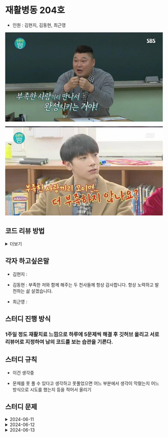 # 재활병동 204호

- 인원 : 김현지, 김동현, 최근영

![alt text](image-1.png)

## 코드 리뷰 방법

<details>
  <summary>더보기</summary>

![alt text](image.png)

1. 들어간다

![alt text](image-2.png)

2. 커밋 버튼을 누른다

![alt text](image-3.png)

3. 리뷰할 커밋에 들어간다

![alt text](image-4.png)

4. 리뷰 혹은 궁금한 부분에 + 버튼을 눌러서 comment를 남긴다.

![alt text](image-5.png)

5. 메인으로 돌아오면 위와 같이 생성된 것을 볼 수 있다.

</details>

## 각자 하고싶은말

- 김현지 :

- 김동현 : 부족한 저와 함께 해주는 두 천사들께 항상 감사합니다. 항상 노력하고 발전하는 삶 살겠습니다.

- 최근영 :

## 스터디 진행 방식

### 1주일 정도 재활치료 느낌으로 하루에 5문제씩 해결 후 깃허브 올리고 서로 리뷰어로 지정하여 남의 코드를 보는 습관을 기른다.

## 스터디 규칙

- 이건 생각중

- 문제를 못 풀 수 있다고 생각하고 못풀었으면 어느 부분에서 생각이 막혔는지 어느 방식으로 시도를 했는지 등을 적어서 올리기

## 스터디 문제

<details markdown="1">
  <summary>2024-06-11</summary>

| 문제                                                | 김현지                                  | 김동현 |
| --------------------------------------------------- | --------------------------------------- | ------ |
| [알람 시계](https://www.acmicpc.net/problem/2884)   | [문제풀이](./MyeonJi/20240611/2884.py)  | C1     |
| [별 찍기 - 2](https://www.acmicpc.net/problem/2439) | [문제풀이](./MyeonJi/20240611/2439.py)  | C2     |
| [최댓값](https://www.acmicpc.net/problem/2562)      | [문제풀이](./MyeonJi/20240611/2562.py)  | C3     |
| [공 넣기](https://www.acmicpc.net/problem/10810)    | [문제풀이](./MyeonJi/20240611/10810.py) | C2     |
| [단어의 개수](https://www.acmicpc.net/problem/1152) | [문제풀이](./MyeonJi/20240611/1152.py)  | C3     |

</details>

<details markdown="2">
  <summary>2024-06-12</summary>

| 문제                                                      | 김현지 | 김동현 |
| --------------------------------------------------------- | ------ | ------ |
| [상수](https://www.acmicpc.net/problem/2908)              | -      | C1     |
| [그대로 출력하기2](https://www.acmicpc.net/problem/11718) | -      | C2     |
| [바구니 뒤집기](https://www.acmicpc.net/problem/10811)    | -      | C3     |
| [블랙잭](https://www.acmicpc.net/problem/2798)            | -      | C2     |
| [커트 라인](https://www.acmicpc.net/problem/25305)        | -      | C3     |

</details>
<details markdown="3">
  <summary>2024-06-13</summary>

| 문제                                                           | 김현지 | 김동현 |
| -------------------------------------------------------------- | ------ | ------ |
| [다이얼](https://www.acmicpc.net/problem/5622)                 | -      | C1     |
| [수 정렬하기 3](https://www.acmicpc.net/problem/10989)         | -      | C2     |
| [달팽이는 올라가고 싶다](https://www.acmicpc.net/problem/2869) | -      | C3     |
| [세탁소 사장 동혁](https://www.acmicpc.net/problem/2720)       | -      | C2     |
| [단어 공부](https://www.acmicpc.net/problem/1157)              | -      | C3     |

</details>
